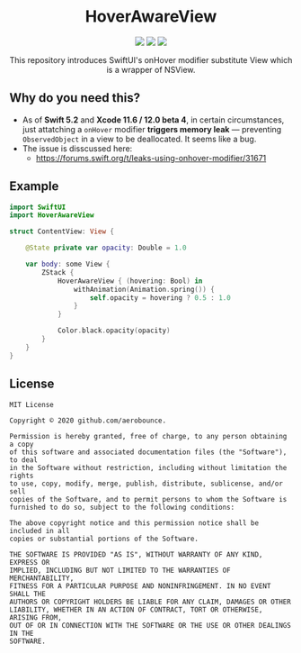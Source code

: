 
<h1 align="center">HoverAwareView</h1>

<p align="center">
    <img src="https://img.shields.io/badge/macOS-10.15+-brightgreen.svg" />
    <img src="https://img.shields.io/badge/Swift-5.2-orange.svg" />
    <img src="https://img.shields.io/badge/License-MIT-green.svg" />
</p>

<p align="center">
This repository introduces SwiftUI's onHover modifier substitute View which is a wrapper of NSView.
</p>

## Why do you need this?

- As of **Swift 5.2** and **Xcode 11.6 / 12.0 beta 4**, in certain circumstances, just attatching a `onHover` modifier **triggers memory leak** — preventing `ObservedObject` in a view to be deallocated. It seems like a bug.
- The issue is disscussed here:
    - https://forums.swift.org/t/leaks-using-onhover-modifier/31671

## Example

```swift
import SwiftUI
import HoverAwareView

struct ContentView: View {

    @State private var opacity: Double = 1.0

    var body: some View {
        ZStack {
            HoverAwareView { (hovering: Bool) in
                withAnimation(Animation.spring()) {
                    self.opacity = hovering ? 0.5 : 1.0
                }
            }

            Color.black.opacity(opacity)
        }
    }
}
```

## License

```
MIT License

Copyright © 2020 github.com/aerobounce.

Permission is hereby granted, free of charge, to any person obtaining a copy
of this software and associated documentation files (the "Software"), to deal
in the Software without restriction, including without limitation the rights
to use, copy, modify, merge, publish, distribute, sublicense, and/or sell
copies of the Software, and to permit persons to whom the Software is
furnished to do so, subject to the following conditions:

The above copyright notice and this permission notice shall be included in all
copies or substantial portions of the Software.

THE SOFTWARE IS PROVIDED "AS IS", WITHOUT WARRANTY OF ANY KIND, EXPRESS OR
IMPLIED, INCLUDING BUT NOT LIMITED TO THE WARRANTIES OF MERCHANTABILITY,
FITNESS FOR A PARTICULAR PURPOSE AND NONINFRINGEMENT. IN NO EVENT SHALL THE
AUTHORS OR COPYRIGHT HOLDERS BE LIABLE FOR ANY CLAIM, DAMAGES OR OTHER
LIABILITY, WHETHER IN AN ACTION OF CONTRACT, TORT OR OTHERWISE, ARISING FROM,
OUT OF OR IN CONNECTION WITH THE SOFTWARE OR THE USE OR OTHER DEALINGS IN THE
SOFTWARE.
```
